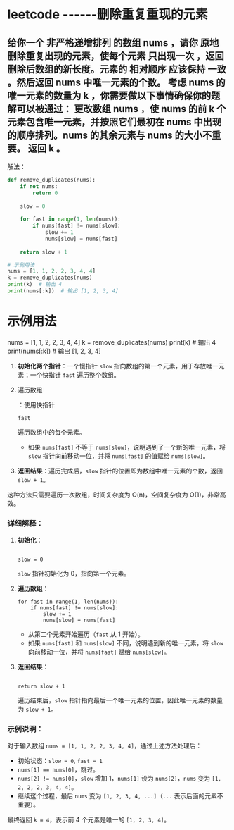 # leetcode ------删除重复重现的元素

## 给你一个 非严格递增排列 的数组 nums ，请你 原地 删除重复出现的元素，使每个元素 只出现一次 ，返回删除后数组的新长度。元素的 相对顺序 应该保持 一致 。然后返回 nums 中唯一元素的个数。 考虑 nums 的唯一元素的数量为 k ，你需要做以下事情确保你的题解可以被通过： 更改数组 nums ，使 nums 的前 k 个元素包含唯一元素，并按照它们最初在 nums 中出现的顺序排列。nums 的其余元素与 nums 的大小不重要。 返回 k 。

解法：


    

```python
def remove_duplicates(nums):
    if not nums:
        return 0
    
    slow = 0
    
    for fast in range(1, len(nums)):
        if nums[fast] != nums[slow]:
            slow += 1
            nums[slow] = nums[fast]
    
    return slow + 1

# 示例用法
nums = [1, 1, 2, 2, 3, 4, 4]
k = remove_duplicates(nums)
print(k)  # 输出 4
print(nums[:k])  # 输出 [1, 2, 3, 4]

```

# 示例用法
nums = [1, 1, 2, 2, 3, 4, 4]
k = remove_duplicates(nums)
print(k)  # 输出 4
print(nums[:k])  # 输出 [1, 2, 3, 4]





1. **初始化两个指针**：一个慢指针 `slow` 指向数组的第一个元素，用于存放唯一元素；一个快指针 `fast` 遍历整个数组。

2. 遍历数组

   ：使用快指针 

   ```
   fast
   ```

    遍历数组中的每个元素。

   - 如果 `nums[fast]` 不等于 `nums[slow]`，说明遇到了一个新的唯一元素，将 `slow` 指针向前移动一位，并将 `nums[fast]` 的值赋给 `nums[slow]`。

3. **返回结果**：遍历完成后，`slow` 指针的位置即为数组中唯一元素的个数，返回 `slow + 1`。

这种方法只需要遍历一次数组，时间复杂度为 O(n)，空间复杂度为 O(1)，非常高效。







### 详细解释：

1. **初始化**：

   ```
   
   slow = 0
   ```

   `slow` 指针初始化为 0，指向第一个元素。

2. **遍历数组**：

   ```
   for fast in range(1, len(nums)):
       if nums[fast] != nums[slow]:
           slow += 1
           nums[slow] = nums[fast]
   ```

   - 从第二个元素开始遍历（`fast` 从 1 开始）。
   - 如果 `nums[fast]` 和 `nums[slow]` 不同，说明遇到新的唯一元素，将 `slow` 向前移动一位，并将 `nums[fast]` 赋给 `nums[slow]`。

3. **返回结果**：

   ```
   
   return slow + 1
   ```

   遍历结束后，`slow` 指针指向最后一个唯一元素的位置，因此唯一元素的数量为 `slow + 1`。

### 示例说明：

对于输入数组 `nums = [1, 1, 2, 2, 3, 4, 4]`，通过上述方法处理后：

- 初始状态：`slow = 0`, `fast = 1`
- `nums[1] == nums[0]`，跳过。
- `nums[2] != nums[0]`，`slow` 增加 1，`nums[1]` 设为 `nums[2]`，`nums` 变为 `[1, 2, 2, 2, 3, 4, 4]`。
- 继续这个过程，最后 `nums` 变为 `[1, 2, 3, 4, ...]`（`...` 表示后面的元素不重要）。

最终返回 `k = 4`，表示前 4 个元素是唯一的 `[1, 2, 3, 4]`。